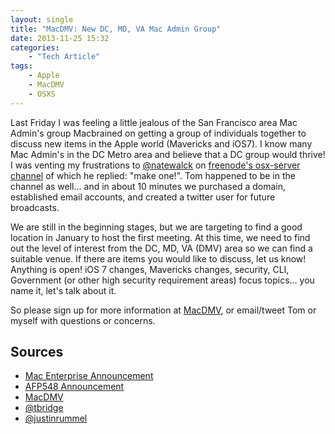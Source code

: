 ```yaml
---
layout: single
title: "MacDMV: New DC, MD, VA Mac Admin Group"
date: 2013-11-25 15:32
categories:
    - "Tech Article"
tags:
    - Apple
    - MacDMV
    - OSXS
---
```


Last Friday I was feeling a little jealous of the San Francisco area Mac Admin's group Macbrained on getting a group of individuals together to discuss new items in the Apple world (Mavericks and iOS7).  I know many Mac Admin's in the DC Metro area and believe that a DC group would thrive!  I was venting my frustrations to [@natewalck][nate] on [freenode's osx-server channel][irc] of which he replied: "make one!".  Tom happened to be in the channel as well... and in about 10 minutes we purchased a domain, established email accounts, and created a twitter user for future broadcasts.

We are still in the beginning stages, but we are targeting to find a good location in January to host the first meeting.  At this time, we need to find out the level of interest from the DC, MD, VA (DMV) area so we can find a suitable venue.  If there are items you would like to discuss, let us know!  Anything is open!  iOS 7 changes, Mavericks changes, security, CLI, Government (or other high security requirement areas) focus topics... you name it, let's talk about it.

So please sign up for more information at [MacDMV][macdmv], or email/tweet Tom or myself with questions or concerns.

Sources
---

- [Mac Enterprise Announcement](https://lists.psu.edu/cgi-bin/wa?A2=MACENTERPRISE;651e43e6.1311)
- [AFP548 Announcement](https://www.afp548.com/2013/11/25/new-mac-admins-group-macdmv/)
- [MacDMV](https://www.macdmv.com)
- [@tbridge](https://twitter.com/welovedc)
- [@justinrummel](https://twitter.com/justinrummel)

[irc]: http://osx.michaellynn.org/freenode-osx-server/freenode-osx-server_2013-11-22.html
[macdmv]: https://www.macdmv.com
[nate]: https://twitter.com/natewalck
